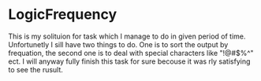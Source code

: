 # LogicFrequency

This is my solituion for task which I manage to do in given period of time.
Unfortunetly I sill have two things to do. One is to sort the output by frequation, the second one is to deal with special 
characters like "!@#$%^" ect. I will anyway fully finish this task for sure becouse it was rly satisfying to see the rusult.
